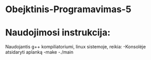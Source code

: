 # Obejktinis-Programavimas-5

# Naudojimosi instrukcija:

Naudojantis g++ kompiliatoriumi, linux sistemoje, reikia:
-Konsolėje atsidaryti aplanką
-make
-./main

